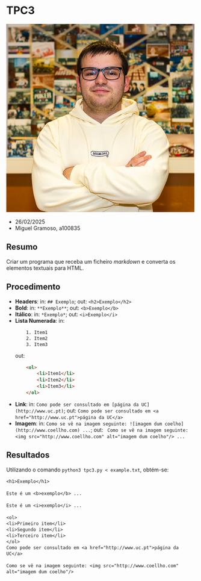 # TPC3

![Nome do Autor](../profile.jpg)  
- 26/02/2025
- Miguel Gramoso, a100835

## Resumo

Criar um programa que receba um ficheiro _markdown_ e converta os elementos textuais para HTML.

## Procedimento
- **Headers**: in: `## Exemplo`; out: `<h2>Exemplo</h2>`
- **Bold**: in: `**Exemplo**`; out: `<b>Exemplo</b>`
- **Itálico**: in: `*Exemplo*`; out: `<i>Exemplo</i>`
- **Lista Numerada**: 
    in:
    ```
        1. Item1
        2. Item2
        3. Item3
    ```
    out:
    ```html
        <ol>
            <li>Item1</li>
            <li>Item2</li>
            <li>Item3</li>
        </ol>
    ```
- **Link**: in: `Como pode ser consultado em [página da UC](http://www.uc.pt)`; out: `Como pode ser consultado em <a href="http://www.uc.pt">página da UC</a>`
- **Imagem**: in: `Como se vê na imagem seguinte: ![imagem dum coelho](http://www.coellho.com) ...`; out: ` Como se vê na imagem seguinte: <img src="http://www.coellho.com" alt="imagem
dum coelho"/> ...`

## Resultados

Utilizando o comando `python3 tpc3.py < example.txt`, obtém-se:
```
<h1>Exemplo</h1>

Este é um <b>exemplo</b> ...

Este é um <i>exemplo</i> ...

<ol>
<li>Primeiro item</li>
<li>Segundo item</li>
<li>Terceiro item</li>
</ol>
Como pode ser consultado em <a href="http://www.uc.pt">página da UC</a>

Como se vê na imagem seguinte: <img src="http://www.coellho.com" alt="imagem dum coelho"/>
```